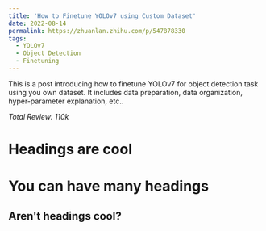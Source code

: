 ```yaml
---
title: 'How to Finetune YOLOv7 using Custom Dataset'
date: 2022-08-14
permalink: https://zhuanlan.zhihu.com/p/547878330
tags:
  - YOLOv7
  - Object Detection
  - Finetuning
---
```


This is a post introducing how to finetune YOLOv7 for object detection task using you own dataset. It includes data preparation, data organization, hyper-parameter explanation, etc.. 

*Total Review: 110k*

Headings are cool
======

You can have many headings
======

Aren't headings cool?
------

